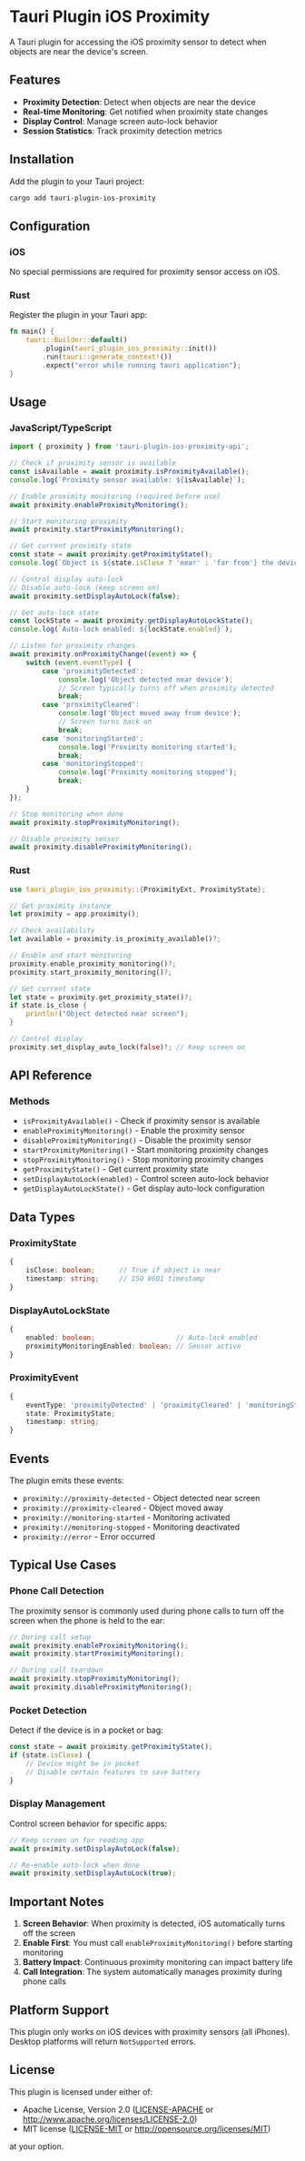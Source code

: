 # Tauri Plugin iOS Proximity

A Tauri plugin for accessing the iOS proximity sensor to detect when objects are near the device's screen.

## Features

- **Proximity Detection**: Detect when objects are near the device
- **Real-time Monitoring**: Get notified when proximity state changes
- **Display Control**: Manage screen auto-lock behavior
- **Session Statistics**: Track proximity detection metrics

## Installation

Add the plugin to your Tauri project:

```bash
cargo add tauri-plugin-ios-proximity
```

## Configuration

### iOS

No special permissions are required for proximity sensor access on iOS.

### Rust

Register the plugin in your Tauri app:

```rust
fn main() {
    tauri::Builder::default()
        .plugin(tauri_plugin_ios_proximity::init())
        .run(tauri::generate_context!())
        .expect("error while running tauri application");
}
```

## Usage

### JavaScript/TypeScript

```typescript
import { proximity } from 'tauri-plugin-ios-proximity-api';

// Check if proximity sensor is available
const isAvailable = await proximity.isProximityAvailable();
console.log(`Proximity sensor available: ${isAvailable}`);

// Enable proximity monitoring (required before use)
await proximity.enableProximityMonitoring();

// Start monitoring proximity
await proximity.startProximityMonitoring();

// Get current proximity state
const state = await proximity.getProximityState();
console.log(`Object is ${state.isClose ? 'near' : 'far from'} the device`);

// Control display auto-lock
// Disable auto-lock (keep screen on)
await proximity.setDisplayAutoLock(false);

// Get auto-lock state
const lockState = await proximity.getDisplayAutoLockState();
console.log(`Auto-lock enabled: ${lockState.enabled}`);

// Listen for proximity changes
await proximity.onProximityChange((event) => {
    switch (event.eventType) {
        case 'proximityDetected':
            console.log('Object detected near device');
            // Screen typically turns off when proximity detected
            break;
        case 'proximityCleared':
            console.log('Object moved away from device');
            // Screen turns back on
            break;
        case 'monitoringStarted':
            console.log('Proximity monitoring started');
            break;
        case 'monitoringStopped':
            console.log('Proximity monitoring stopped');
            break;
    }
});

// Stop monitoring when done
await proximity.stopProximityMonitoring();

// Disable proximity sensor
await proximity.disableProximityMonitoring();
```

### Rust

```rust
use tauri_plugin_ios_proximity::{ProximityExt, ProximityState};

// Get proximity instance
let proximity = app.proximity();

// Check availability
let available = proximity.is_proximity_available()?;

// Enable and start monitoring
proximity.enable_proximity_monitoring()?;
proximity.start_proximity_monitoring()?;

// Get current state
let state = proximity.get_proximity_state()?;
if state.is_close {
    println!("Object detected near screen");
}

// Control display
proximity.set_display_auto_lock(false)?; // Keep screen on
```

## API Reference

### Methods

- `isProximityAvailable()` - Check if proximity sensor is available
- `enableProximityMonitoring()` - Enable the proximity sensor
- `disableProximityMonitoring()` - Disable the proximity sensor
- `startProximityMonitoring()` - Start monitoring proximity changes
- `stopProximityMonitoring()` - Stop monitoring proximity changes
- `getProximityState()` - Get current proximity state
- `setDisplayAutoLock(enabled)` - Control screen auto-lock behavior
- `getDisplayAutoLockState()` - Get display auto-lock configuration

## Data Types

### ProximityState
```typescript
{
    isClose: boolean;      // True if object is near
    timestamp: string;     // ISO 8601 timestamp
}
```

### DisplayAutoLockState
```typescript
{
    enabled: boolean;                    // Auto-lock enabled
    proximityMonitoringEnabled: boolean; // Sensor active
}
```

### ProximityEvent
```typescript
{
    eventType: 'proximityDetected' | 'proximityCleared' | 'monitoringStarted' | 'monitoringStopped' | 'error';
    state: ProximityState;
    timestamp: string;
}
```

## Events

The plugin emits these events:

- `proximity://proximity-detected` - Object detected near screen
- `proximity://proximity-cleared` - Object moved away
- `proximity://monitoring-started` - Monitoring activated
- `proximity://monitoring-stopped` - Monitoring deactivated
- `proximity://error` - Error occurred

## Typical Use Cases

### Phone Call Detection
The proximity sensor is commonly used during phone calls to turn off the screen when the phone is held to the ear:

```typescript
// During call setup
await proximity.enableProximityMonitoring();
await proximity.startProximityMonitoring();

// During call teardown
await proximity.stopProximityMonitoring();
await proximity.disableProximityMonitoring();
```

### Pocket Detection
Detect if the device is in a pocket or bag:

```typescript
const state = await proximity.getProximityState();
if (state.isClose) {
    // Device might be in pocket
    // Disable certain features to save battery
}
```

### Display Management
Control screen behavior for specific apps:

```typescript
// Keep screen on for reading app
await proximity.setDisplayAutoLock(false);

// Re-enable auto-lock when done
await proximity.setDisplayAutoLock(true);
```

## Important Notes

1. **Screen Behavior**: When proximity is detected, iOS automatically turns off the screen
2. **Enable First**: You must call `enableProximityMonitoring()` before starting monitoring
3. **Battery Impact**: Continuous proximity monitoring can impact battery life
4. **Call Integration**: The system automatically manages proximity during phone calls

## Platform Support

This plugin only works on iOS devices with proximity sensors (all iPhones). Desktop platforms will return `NotSupported` errors.

## License

This plugin is licensed under either of:

- Apache License, Version 2.0 ([LICENSE-APACHE](LICENSE-APACHE) or http://www.apache.org/licenses/LICENSE-2.0)
- MIT license ([LICENSE-MIT](LICENSE-MIT) or http://opensource.org/licenses/MIT)

at your option.